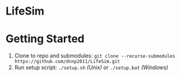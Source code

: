 # LifeSim

# Getting Started

1. Clone to repo and submodules: `git clone --recurse-submodules https://github.com/dnnp2011/LifeSim.git`
2. Run setup script: `./setup.sh` _(Unix)_ or `./setup.bat` _(Windows)_
